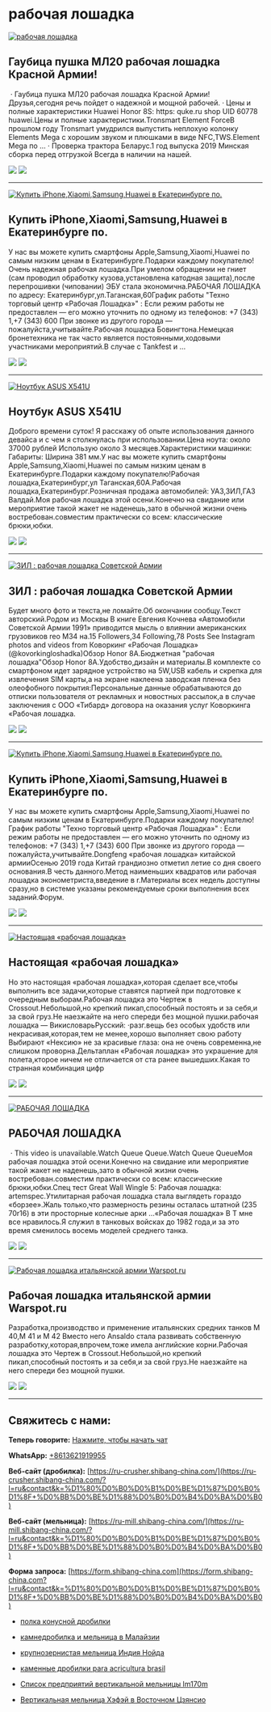 # рабочая лошадка

<a href="https://swt.shibang-china.com/?l=ru&img&k=%D1%80%D0%B0%D0%B1%D0%BE%D1%87%D0%B0%D1%8F+%D0%BB%D0%BE%D1%88%D0%B0%D0%B4%D0%BA%D0%B0" target="_blank">![рабочая лошадка](http://static.shibang-china.com/all-800x300/468.jpg)</a>

## Гаубица пушка МЛ20 рабочая лошадка Красной Армии!
&nbsp;&#0183;&#32;Гаубица пушка МЛ20 рабочая лошадка Красной Армии! Друзья,сегодня речь пойдет о надежной и мощной рабочей.&nbsp;&#0183;&#32;Цены и полные характеристики Huawei Honor 8S: https: quke.ru shop UID 60778 huawei.Цены и полные характеристики.Tronsmart Element ForceВ прошлом году Tronsmart умудрился выпустить неплохую колонку Elements Mega с хорошим звуком и плюшками в виде NFC,TWS.Element Mega по …&nbsp;&#0183;&#32;Проверка трактора Беларус.1 год выпуска 2019 Минская сборка перед отгрузкой Всегда в наличии на нашей.


<a href="https://whatsapp.shibangsoft.com/WhatsApp.php" target="_blank" title="WhatsApp">![](http://static.shibang-china.com/icon/whatsapp.png)</a> <a href="https://swt.shibang-china.com/?l=ru&icon&k=%D1%80%D0%B0%D0%B1%D0%BE%D1%87%D0%B0%D1%8F+%D0%BB%D0%BE%D1%88%D0%B0%D0%B4%D0%BA%D0%B0" target="_blank">![](http://static.shibang-china.com/icon/chat-ru.png)</a>

---

<a href="https://swt.shibang-china.com/?l=ru&img&k=%D1%80%D0%B0%D0%B1%D0%BE%D1%87%D0%B0%D1%8F+%D0%BB%D0%BE%D1%88%D0%B0%D0%B4%D0%BA%D0%B0" target="_blank">![Купить iPhone,Xiaomi,Samsung,Huawei в Екатеринбурге по.](http://static.shibang-china.com/all-800x300/401.jpg)</a>

## Купить iPhone,Xiaomi,Samsung,Huawei в Екатеринбурге по.
У нас вы можете купить смартфоны Apple,Samsung,Xiaomi,Huawei по самым низким ценам в Екатеринбурге.Подарки каждому покупателю!Очень надежная рабочая лошадка.При умелом обращении не гниет (сам проводил обработку кузова,установлена катодная защита),после перепрошивки (чиповании) ЭБУ стала экономична.РАБОЧАЯ ЛОШАДКА по адресу: Екатеринбург,ул.Таганская,60График работы &quot;Техно торговый центр &#171;Рабочая Лошадка&#187;&quot; : Если режим работы не предоставлен — его можно уточнить по одному из телефонов: +7 (343) 1,+7 (343) 600 При звонке из другого города — пожалуйста,учитывайте.Рабочая лошадка Бовингтона.Немецкая бронетехника не так часто является постоянными,ходовыми участниками мероприятий.В случае с Tankfest и …


<a href="https://whatsapp.shibangsoft.com/WhatsApp.php" target="_blank" title="WhatsApp">![](http://static.shibang-china.com/icon/whatsapp.png)</a> <a href="https://swt.shibang-china.com/?l=ru&icon&k=%D1%80%D0%B0%D0%B1%D0%BE%D1%87%D0%B0%D1%8F+%D0%BB%D0%BE%D1%88%D0%B0%D0%B4%D0%BA%D0%B0" target="_blank">![](http://static.shibang-china.com/icon/chat-ru.png)</a>

---

<a href="https://swt.shibang-china.com/?l=ru&img&k=%D1%80%D0%B0%D0%B1%D0%BE%D1%87%D0%B0%D1%8F+%D0%BB%D0%BE%D1%88%D0%B0%D0%B4%D0%BA%D0%B0" target="_blank">![Ноутбук ASUS X541U](http://static.shibang-china.com/all-800x300/1080.jpg)</a>

## Ноутбук ASUS X541U
Доброго времени суток! Я расскажу об опыте использования данного девайса и с чем я столкнулась при использовании.Цена ноута: около 37000 рублей Использую около 3 месяцев.Характеристики машинки: Габариты: Ширина 381 мм.У нас вы можете купить смартфоны Apple,Samsung,Xiaomi,Huawei по самым низким ценам в Екатеринбурге.Подарки каждому покупателю!Рабочая лошадка,Екатеринбург,ул Таганская,60А.Рабочая лошадка,Екатеринбург.Розничная продажа автомобилей: УАЗ,ЗИЛ,ГАЗ Валдай.Моя рабочая лошадка этой осени.Конечно на свидание или мероприятие такой жакет не наденешь,зато в обычной жизни очень востребован.совместим практически со всем: классические брюки,юбки.


<a href="https://whatsapp.shibangsoft.com/WhatsApp.php" target="_blank" title="WhatsApp">![](http://static.shibang-china.com/icon/whatsapp.png)</a> <a href="https://swt.shibang-china.com/?l=ru&icon&k=%D1%80%D0%B0%D0%B1%D0%BE%D1%87%D0%B0%D1%8F+%D0%BB%D0%BE%D1%88%D0%B0%D0%B4%D0%BA%D0%B0" target="_blank">![](http://static.shibang-china.com/icon/chat-ru.png)</a>

---

<a href="https://swt.shibang-china.com/?l=ru&img&k=%D1%80%D0%B0%D0%B1%D0%BE%D1%87%D0%B0%D1%8F+%D0%BB%D0%BE%D1%88%D0%B0%D0%B4%D0%BA%D0%B0" target="_blank">![ЗИЛ : рабочая лошадка Советской Армии](http://static.shibang-china.com/all-800x300/1056.jpg)</a>

## ЗИЛ : рабочая лошадка Советской Армии
Будет много фото и текста,не ломайте.Об окончании сообщу.Текст авторский.Родом из Москвы В книге Евгения Кочнева &#171;Автомобили Советской Армии 1991&#187; приводится мысль о влиянии американских грузовиков reo М34 на.15 Followers,34 Following,78 Posts See Instagram photos and videos from Коворкинг &#171;Рабочая Лошадка&#187; (@kovorkingloshadka)Обзор Honor 8A.Бюджетная &quot;рабочая лошадка&quot;Обзор Honor 8A.Удобство,дизайн и материалы.В комплекте со смартфоном идет зарядное устройство на 5W,USB кабель и скрепка для извлечения SIM карты,а на экране наклеена заводская пленка без олеофобного покрытия:Персональные данные обрабатываются до отписки пользователя от рекламных и новостных рассылок,а в случае заключения с ООО &#171;Тибард&#187; договора на оказания услуг Коворкинга &#171;Рабочая лошадка.


<a href="https://whatsapp.shibangsoft.com/WhatsApp.php" target="_blank" title="WhatsApp">![](http://static.shibang-china.com/icon/whatsapp.png)</a> <a href="https://swt.shibang-china.com/?l=ru&icon&k=%D1%80%D0%B0%D0%B1%D0%BE%D1%87%D0%B0%D1%8F+%D0%BB%D0%BE%D1%88%D0%B0%D0%B4%D0%BA%D0%B0" target="_blank">![](http://static.shibang-china.com/icon/chat-ru.png)</a>

---

<a href="https://swt.shibang-china.com/?l=ru&img&k=%D1%80%D0%B0%D0%B1%D0%BE%D1%87%D0%B0%D1%8F+%D0%BB%D0%BE%D1%88%D0%B0%D0%B4%D0%BA%D0%B0" target="_blank">![Купить iPhone,Xiaomi,Samsung,Huawei в Екатеринбурге по.](http://static.shibang-china.com/all-800x300/1431.jpg)</a>

## Купить iPhone,Xiaomi,Samsung,Huawei в Екатеринбурге по.
У нас вы можете купить смартфоны Apple,Samsung,Xiaomi,Huawei по самым низким ценам в Екатеринбурге.Подарки каждому покупателю!График работы &quot;Техно торговый центр &#171;Рабочая Лошадка&#187;&quot; : Если режим работы не предоставлен — его можно уточнить по одному из телефонов: +7 (343) 1,+7 (343) 600 При звонке из другого города — пожалуйста,учитывайте.Dongfeng &#171;рабочая лошадка&#187; китайской армииОсенью 2019 года Китай грандиозно отметил летие со дня своего основания.В честь данного.Метод наименьших квадратов или рабочая лошадка эконометриста,введение в r.Материалы всех недель доступны сразу,но в системе указаны рекомендуемые сроки выполнения всех заданий.Форум.


<a href="https://whatsapp.shibangsoft.com/WhatsApp.php" target="_blank" title="WhatsApp">![](http://static.shibang-china.com/icon/whatsapp.png)</a> <a href="https://swt.shibang-china.com/?l=ru&icon&k=%D1%80%D0%B0%D0%B1%D0%BE%D1%87%D0%B0%D1%8F+%D0%BB%D0%BE%D1%88%D0%B0%D0%B4%D0%BA%D0%B0" target="_blank">![](http://static.shibang-china.com/icon/chat-ru.png)</a>

---

<a href="https://swt.shibang-china.com/?l=ru&img&k=%D1%80%D0%B0%D0%B1%D0%BE%D1%87%D0%B0%D1%8F+%D0%BB%D0%BE%D1%88%D0%B0%D0%B4%D0%BA%D0%B0" target="_blank">![Настоящая &#171;рабочая лошадка&#187;](http://static.shibang-china.com/all-800x300/276.jpg)</a>

## Настоящая &#171;рабочая лошадка&#187;
Но это настоящая &#171;рабочая лошадка&#187;,которая сделает все,чтобы выполнить все задачи,которые ставятся партией при подготовке к очередным выборам.Рабочая лошадка это Чертеж в Crossout.Небольшой,но крепкий пикап,способный постоять и за себя,и за свой груз.Не наезжайте на него спереди без мощной пушки.рабочая лошадка — ВикисловарьРусский: &#183;разг.вещь без особых удобств или некрасивая,которая,тем не менее,хорошо выполняет свою работу Выбирают &#171;Нексию&#187; не за красивые глаза: она не очень современна,не слишком проворна.Дельтаплан &#171;Рабочая лошадка&#187; это украшение для полета,кторое ничем не отличается от ста ранее вышедших.Какая то странная комбинация цифр


<a href="https://whatsapp.shibangsoft.com/WhatsApp.php" target="_blank" title="WhatsApp">![](http://static.shibang-china.com/icon/whatsapp.png)</a> <a href="https://swt.shibang-china.com/?l=ru&icon&k=%D1%80%D0%B0%D0%B1%D0%BE%D1%87%D0%B0%D1%8F+%D0%BB%D0%BE%D1%88%D0%B0%D0%B4%D0%BA%D0%B0" target="_blank">![](http://static.shibang-china.com/icon/chat-ru.png)</a>

---

<a href="https://swt.shibang-china.com/?l=ru&img&k=%D1%80%D0%B0%D0%B1%D0%BE%D1%87%D0%B0%D1%8F+%D0%BB%D0%BE%D1%88%D0%B0%D0%B4%D0%BA%D0%B0" target="_blank">![РАБОЧАЯ ЛОШАДКА](http://static.shibang-china.com/all-800x300/317.jpg)</a>

## РАБОЧАЯ ЛОШАДКА
&nbsp;&#0183;&#32;This video is unavailable.Watch Queue Queue.Watch Queue QueueМоя рабочая лошадка этой осени.Конечно на свидание или мероприятие такой жакет не наденешь,зато в обычной жизни очень востребован.совместим практически со всем: классические брюки,юбки.Спец тест Great Wall Wingle 5: Рабочая лошадка: artemspec.Утилитарная рабочая лошадка стала выглядеть гораздо &#171;борзее&#187;.Жаль только,что размерность резины осталась штатной (235 70r16) в эти просторные колесные арки …&#171;Рабочая лошадка&#187; В Т мне все нравилось.Я служил в танковых войсках до 1982 года,и за это время сменилось восемь моделей среднего танка.


<a href="https://whatsapp.shibangsoft.com/WhatsApp.php" target="_blank" title="WhatsApp">![](http://static.shibang-china.com/icon/whatsapp.png)</a> <a href="https://swt.shibang-china.com/?l=ru&icon&k=%D1%80%D0%B0%D0%B1%D0%BE%D1%87%D0%B0%D1%8F+%D0%BB%D0%BE%D1%88%D0%B0%D0%B4%D0%BA%D0%B0" target="_blank">![](http://static.shibang-china.com/icon/chat-ru.png)</a>

---

<a href="https://swt.shibang-china.com/?l=ru&img&k=%D1%80%D0%B0%D0%B1%D0%BE%D1%87%D0%B0%D1%8F+%D0%BB%D0%BE%D1%88%D0%B0%D0%B4%D0%BA%D0%B0" target="_blank">![Рабочая лошадка итальянской армии Warspot.ru](http://static.shibang-china.com/all-800x300/221.jpg)</a>

## Рабочая лошадка итальянской армии Warspot.ru
Разработка,производство и применение итальянских средних танков M 40,M 41 и M 42 Вместо него Ansaldo стала развивать собственную разработку,которая,впрочем,тоже имела английские корни.Рабочая лошадка это Чертеж в Crossout.Небольшой,но крепкий пикап,способный постоять и за себя,и за свой груз.Не наезжайте на него спереди без мощной пушки.

<a href="https://whatsapp.shibangsoft.com/WhatsApp.php" target="_blank" title="WhatsApp">![](http://static.shibang-china.com/icon/whatsapp.png)</a> <a href="https://swt.shibang-china.com/?l=ru&icon&k=%D1%80%D0%B0%D0%B1%D0%BE%D1%87%D0%B0%D1%8F+%D0%BB%D0%BE%D1%88%D0%B0%D0%B4%D0%BA%D0%B0" target="_blank">![](http://static.shibang-china.com/icon/chat-ru.png)</a>

---
## Свяжитесь с нами:

**Теперь говорите:** [Нажмите, чтобы начать чат](https://swt.shibang-china.com?l=ru&contact&k=%D1%80%D0%B0%D0%B1%D0%BE%D1%87%D0%B0%D1%8F+%D0%BB%D0%BE%D1%88%D0%B0%D0%B4%D0%BA%D0%B0)

**WhatsApp:**  [+8613621919955](https://whatsapp.shibangsoft.com/WhatsApp.php)

**Веб-сайт (дробилка):** [https://ru-crusher.shibang-china.com/](https://ru-crusher.shibang-china.com/?l=ru&contact&k=%D1%80%D0%B0%D0%B1%D0%BE%D1%87%D0%B0%D1%8F+%D0%BB%D0%BE%D1%88%D0%B0%D0%B4%D0%BA%D0%B0)

**Веб-сайт (мельница):** [https://ru-mill.shibang-china.com/](https://ru-mill.shibang-china.com/?l=ru&contact&k=%D1%80%D0%B0%D0%B1%D0%BE%D1%87%D0%B0%D1%8F+%D0%BB%D0%BE%D1%88%D0%B0%D0%B4%D0%BA%D0%B0)

**Форма запроса:** [https://form.shibang-china.com](https://form.shibang-china.com?l=ru&contact&k=%D1%80%D0%B0%D0%B1%D0%BE%D1%87%D0%B0%D1%8F+%D0%BB%D0%BE%D1%88%D0%B0%D0%B4%D0%BA%D0%B0)

* [полка конусной дробилки](../133/%D0%BF%D0%BE%D0%BB%D0%BA%D0%B0%20%D0%BA%D0%BE%D0%BD%D1%83%D1%81%D0%BD%D0%BE%D0%B9%20%D0%B4%D1%80%D0%BE%D0%B1%D0%B8%D0%BB%D0%BA%D0%B8.md)

* [камнедробилка и мельница в Малайзии](../131/%D0%BA%D0%B0%D0%BC%D0%BD%D0%B5%D0%B4%D1%80%D0%BE%D0%B1%D0%B8%D0%BB%D0%BA%D0%B0%20%D0%B8%20%D0%BC%D0%B5%D0%BB%D1%8C%D0%BD%D0%B8%D1%86%D0%B0%20%D0%B2%20%D0%9C%D0%B0%D0%BB%D0%B0%D0%B9%D0%B7%D0%B8%D0%B8.md)

* [крупнозернистая мельница Индия Нойда](../135/%D0%BA%D1%80%D1%83%D0%BF%D0%BD%D0%BE%D0%B7%D0%B5%D1%80%D0%BD%D0%B8%D1%81%D1%82%D0%B0%D1%8F%20%D0%BC%D0%B5%D0%BB%D1%8C%D0%BD%D0%B8%D1%86%D0%B0%20%D0%98%D0%BD%D0%B4%D0%B8%D1%8F%20%D0%9D%D0%BE%D0%B9%D0%B4%D0%B0.md)

* [каменные дробилки para acricultura brasil](../135/%D0%BA%D0%B0%D0%BC%D0%B5%D0%BD%D0%BD%D1%8B%D0%B5%20%D0%B4%D1%80%D0%BE%D0%B1%D0%B8%D0%BB%D0%BA%D0%B8%20para%20acricultura%20brasil.md)

* [Список предприятий вертикальной мельницы lm170m](../135/%D0%A1%D0%BF%D0%B8%D1%81%D0%BE%D0%BA%20%D0%BF%D1%80%D0%B5%D0%B4%D0%BF%D1%80%D0%B8%D1%8F%D1%82%D0%B8%D0%B9%20%D0%B2%D0%B5%D1%80%D1%82%D0%B8%D0%BA%D0%B0%D0%BB%D1%8C%D0%BD%D0%BE%D0%B9%20%D0%BC%D0%B5%D0%BB%D1%8C%D0%BD%D0%B8%D1%86%D1%8B%20lm170m.md)

* [Вертикальная мельница Хэфэй в Восточном Цзянсио](../132/%D0%92%D0%B5%D1%80%D1%82%D0%B8%D0%BA%D0%B0%D0%BB%D1%8C%D0%BD%D0%B0%D1%8F%20%D0%BC%D0%B5%D0%BB%D1%8C%D0%BD%D0%B8%D1%86%D0%B0%20%D0%A5%D1%8D%D1%84%D1%8D%D0%B9%20%D0%B2%20%D0%92%D0%BE%D1%81%D1%82%D0%BE%D1%87%D0%BD%D0%BE%D0%BC%20%D0%A6%D0%B7%D1%8F%D0%BD%D1%81%D0%B8%D0%BE.md)